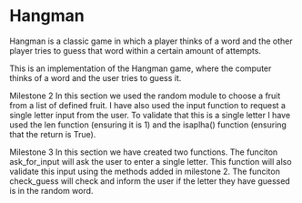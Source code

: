 # Hangman
Hangman is a classic game in which a player thinks of a word and the other player tries to guess that word within a certain amount of attempts.

This is an implementation of the Hangman game, where the computer thinks of a word and the user tries to guess it. 

Milestone 2
In this section we used the random module to choose a fruit from a list of defined fruit.
I have also used the input function to request a single letter input from the user. To validate that this is a single letter I have used the len function (ensuring it is 1) and the isaplha() function (ensuring that the return is True).

Milestone 3
In this section we have created two functions. The funciton ask_for_input will ask the user to enter a single letter. This function will also validate this input using the methods added in milestone 2. The funciton check_guess will check and inform the user if the letter they have guessed is in the random word.


